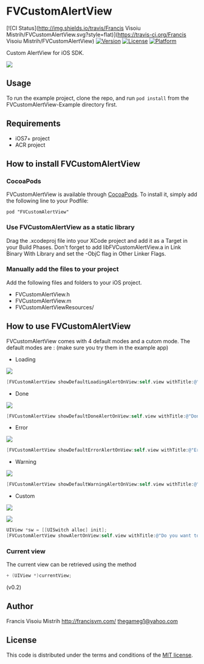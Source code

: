 # FVCustomAlertView

[![CI Status](http://img.shields.io/travis/Francis Visoiu Mistrih/FVCustomAlertView.svg?style=flat)](https://travis-ci.org/Francis Visoiu Mistrih/FVCustomAlertView)
[![Version](https://img.shields.io/cocoapods/v/FVCustomAlertView.svg?style=flat)](http://cocoadocs.org/docsets/FVCustomAlertView)
[![License](https://img.shields.io/cocoapods/l/FVCustomAlertView.svg?style=flat)](http://cocoadocs.org/docsets/FVCustomAlertView)
[![Platform](https://img.shields.io/cocoapods/p/FVCustomAlertView.svg?style=flat)](http://cocoadocs.org/docsets/FVCustomAlertView)

Custom AlertView for iOS SDK.

[![](http://epimeros.francisvm.com/FVCustomAlertView/1_th.png)](http://epimeros.francisvm.com/FVCustomAlertView/1.png)

## Usage

To run the example project, clone the repo, and run `pod install` from the FVCustomAlertView-Example directory first.

## Requirements

* iOS7+ project
* ACR project

## How to install FVCustomAlertView

### CocoaPods
FVCustomAlertView is available through [CocoaPods](http://cocoapods.org). To install
it, simply add the following line to your Podfile:

    pod "FVCustomAlertView"

### Use FVCustomAlertView as a static library
Drag the .xcodeproj file into your XCode project and add it as a Target in your Build Phases. Don't forget to add libFVCustomAlertView.a in Link Binary With Library and set the -ObjC flag in Other Linker Flags.

### Manually add the files to your project

Add the following files and folders to your iOS project.

* FVCustomAlertView.h
* FVCustomAlertView.m
* FVCustomAlertViewResources/

## How to use FVCustomAlertView

FVCustomAlertView comes with 4 default modes and a cutom mode.
The default modes are : (make sure you try them in the example app)

* Loading

[![](http://epimeros.francisvm.com/FVCustomAlertView/1_th.png)](http://epimeros.francisvm.com/FVCustomAlertView/1.png)
```objective-c
[FVCustomAlertView showDefaultLoadingAlertOnView:self.view withTitle:@"Loading..."];
```

* Done

[![](http://epimeros.francisvm.com/FVCustomAlertView/2_th.png)](http://epimeros.francisvm.com/FVCustomAlertView/2.png)
```objective-c
[FVCustomAlertView showDefaultDoneAlertOnView:self.view withTitle:@"Done"];
```

* Error

[![](http://epimeros.francisvm.com/FVCustomAlertView/3_th.png)](http://epimeros.francisvm.com/FVCustomAlertView/3.png)
```objective-c
[FVCustomAlertView showDefaultErrorAlertOnView:self.view withTitle:@"Error"];
```

* Warning

[![](http://epimeros.francisvm.com/FVCustomAlertView/4_th.png)](http://epimeros.francisvm.com/FVCustomAlertView/4.png)
```objective-c
[FVCustomAlertView showDefaultWarningAlertOnView:self.view withTitle:@"Be careful"];
```

* Custom

[![](http://epimeros.francisvm.com/FVCustomAlertView/5_th.png)](http://epimeros.francisvm.com/FVCustomAlertView/5.png)

[![](http://epimeros.francisvm.com/FVCustomAlertView/6_th.png)](http://epimeros.francisvm.com/FVCustomAlertView/6.png)
```objective-c
UIView *sw = [[UISwitch alloc] init];
[FVCustomAlertView showAlertOnView:self.view withTitle:@"Do you want to recieve notifications from us?"titleColor:[UIColor whiteColor] width:120 height:140 backgroundImage:nil backgroundColor:[UIColor blackColor] cornerRadius:20 shadowAlpha:0.2 alpha:0.8 contentView:sw type:FVAlertTypeCustom];
```
### Current view
The current view can be retrieved using the method
```objective-c
+ (UIView *)currentView;
```
(v0.2)

## Author

Francis Visoiu Mistrih
http://francisvm.com/
thegameg1@yahoo.com

## License

This code is distributed under the terms and conditions of the [MIT license](LICENSE).
